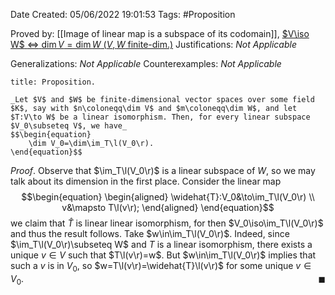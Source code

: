 <div class="topSpace"></div>

Date Created: 05/06/2022 19:01:53
Tags: #Proposition

Proved by: [[Image of linear map is a subspace of its codomain]], [$V\iso W$ $\Leftrightarrow$ $\dim V=\dim W$ ($V,W$ finite-dim.)](Linearly%20isomorphic%20iff%20dimensions%20coincide%20(finite-dim.).md)
Justifications: _Not Applicable_

Generalizations: _Not Applicable_
Counterexamples: _Not Applicable_

``` ad-Proposition
title: Proposition.

_Let $V$ and $W$ be finite-dimensional vector spaces over some field $K$, say with $n\coloneqq\dim V$ and $m\coloneqq\dim W$, and let $T:V\to W$ be a linear isomorphism. Then, for every linear subspace $V_0\subseteq V$, we have_
$$\begin{equation}
    \dim V_0=\dim\im_T\l(V_0\r).
\end{equation}$$

```

_Proof_. Observe that $\im_T\l(V_0\r)$ is a linear subspace of $W$, so we may talk about its dimension in the first place. Consider the linear map
$$\begin{equation}
    \begin{aligned}
        \widehat{T}:V_0&\to\im_T\l(V_0\r) \\
        v&\mapsto T\l(v\r);
    \end{aligned}
\end{equation}$$
we claim that $\widehat{T}$ is linear linear isomorphism, for then $V_0\iso\im_T\l(V_0\r)$ and thus the result follows. Take $w\in\im_T\l(V_0\r)$. Indeed, since $\im_T\l(V_0\r)\subseteq W$ and $T$ is a linear isomorphism, there exists a unique $v\in V$ such that $T\l(v\r)=w$. But $w\in\im_T\l(V_0\r)$ implies that such a $v$ is in $V_0$, so $w=T\l(v\r)=\widehat{T}\l(v\r)$ for some unique $v\in V_0$.<span style="float:right;">$\blacksquare$</span>
